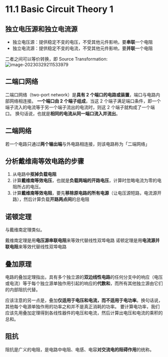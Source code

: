 # 11.1 Basic Circuit Theory 1

## 独立电压源和独立电流源

- 独立电压源：提供稳定不变的电压，不受其他元件影响，要**串联**一个电阻
- 独立电流源：提供稳定不变的电流，不受其他元件影响，要**并联**一个电阻

二者之间可以等价转换，即 Source Transformation:
![image-20230329211533979](https://s2.loli.net/2023/03/29/gWHLyFEhYwU62S5.png)

## 二端口网络

二端口网络（two-port network）是**具有 2 个端口的电路或装置**，端口与电路内部网络相连接。
**一个端口由 2 个端子组成**，当这 2 个端子满足端口条件，即一个端子流入的电流等于另一个端子流出的电流时，则这 2 个端子就构成了一个端口。
换句话说，也就是**相同的电流从同一端口流入并流出**。

## 二端网络

若一个电路只通过**两个输出端**与外电路相连接，则该电路称为「二端网络」

## 分析戴维南等效电路的步骤

1. 从电路中**抠掉负载电阻**
2. 计算**戴维南等效电压**，也就是**负载两端的开路电压**，计算时忽略电流为零的电阻所占的电压。
3. 计算**戴维南等效电阻**，要先**移除原电路的所有电源**（让电压源短路，电流源开路），然后计算负载**开路两点间**的总电阻

## 诺顿定理

与戴维南定理类似。

戴维南定理是用**电压源串联电阻**来等效代替线性双埠电路
诺顿定理是用**电流源并联电阻**来等效代替线性双埠电路

## 叠加原理

电路的叠加定理指出，具有多个独立源的**双边线性电路**的任何分支中的响应（电压或电流）等于每个独立源单独作用引起的响应的**代数和**，而所有其他独立源由它们的内部阻抗代替。

应该注意的另一点是，叠加**仅适用于电压和电流，而不适用于电功率**。换句话说，其他每个电源单独作用的功率之和并不是真正消耗的功率。
要计算电功率，我们应该先用叠加定理得到各线性器件的电压和电流，然后计算出电压和电流的乘积的总和。

## 阻抗

阻抗是广义的电阻，是电路中电阻、电感、电容**对交流电的阻碍作用**的统称。
